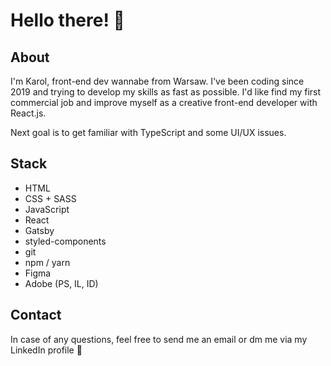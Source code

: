# Hello there! :wave:

## About
I'm Karol, front-end dev wannabe from Warsaw. I've been coding since 2019 and trying to develop my skills as fast as possible. I'd like find my first commercial job and improve myself as a creative front-end developer with React.js.

Next goal is to get familiar with TypeScript and some UI/UX issues.

## Stack
- HTML
- CSS + SASS
- JavaScript
- React
- Gatsby
- styled-components
- git
- npm / yarn
- Figma
- Adobe (PS, IL, ID)

## Contact
In case of any questions, feel free to send me an email or dm me via my LinkedIn profile :email:
